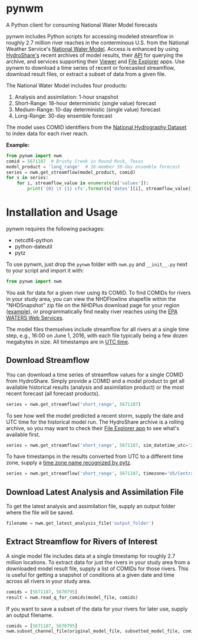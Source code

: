 # pynwm
A Python client for consuming National Water Model forecasts

pynwm includes Python scripts for accessing modeled streamflow in roughly 2.7 million river reaches in the conterminous U.S. from the National Weather Service's [National Water Model](http://water.noaa.gov/about/nwm). Access is enhanced
by using [HydroShare's](https://www.hydroshare.org/) recent archives of model results, their
[API](https://apps.hydroshare.org/apps/nwm-data-explorer/api/) for querying the archive, and services supporting their [Viewer](https://apps.hydroshare.org/apps/nwm-forecasts/) and [File Explorer](https://apps.hydroshare.org/apps/nwm-data-explorer/) apps. Use pynwm to download a time series of recent or forecasted streamflow, download result files, or extract a subset of data from a given file.

The National Water Model includes four products:

1. Analysis and assimilation: 1-hour snapshot
2. Short-Range: 18-hour deterministic (single value) forecast
3. Medium-Range: 10-day deterministic (single value) forecast
4. Long-Range: 30-day ensemble forecast

The model uses COMID identifiers from the [National Hydrography Dataset](http://www.horizon-systems.com/NHDPlus/index.php) to index data for each river reach.

**Example:**

```python
from pynwm import nwm
comid = 5671187  # Brushy Creek in Round Rock, Texas
model_product = 'long_range'  # 16-member 30-day ensemble forecast
series = nwm.get_streamflow(model_product, comid)
for s in series:
    for i, streamflow_value in enumerate(s['values']):
        print('{0} \t {1} cfs'.format(s['dates'][i], streamflow_value))
```

# Installation and Usage

pynwm requires the following packages:

* netcdf4-python
* python-dateutil
* pytz

To use pynwm, just drop the `pynwm` folder with `nwm.py` and `__init__.py` next to your script and import it with:

```python
from pynwm import nwm
```

You ask for data for a given river using its COMID. To find COMIDs for rivers in your study area, you can view the NHDFlowline shapefile within the "NHDSnapshot" zip file on the NHDPlus download page for your region ([example](http://www.horizon-systems.com/NHDPlus/NHDPlusV2_12.php)), or programmatically find neaby river reaches using the [EPA WATERS Web Services](https://www.epa.gov/waterdata/waters-web-services).

The model files themselves include streamflow for all rivers at a single time step, e.g., 16:00 on June 1, 2016, with each file typically being a few dozen megabytes in size. All timestamps are in [UTC time](https://en.wikipedia.org/wiki/Coordinated_Universal_Time).

## Download Streamflow

You can download a time series of streamflow values for a single COMID from HydroShare.  Simply provide a COMID and a model product to get all available historical results (analysis and assimilation product) or the most recent forecast (all forecast products).

```python
series = nwm.get_streamflow('short_range', 5671187)
```

To see how well the model predicted a recent storm, supply the date and UTC time for the historical model run. The HydroShare archive is a rolling archive, so you may want to check their [File Explorer app](https://apps.hydroshare.org/apps/nwm-data-explorer/) to see what's available first.

```python
series = nwm.get_streamflow('short_range', 5671187, sim_datetime_utc='2016-06-21 06:00')
```

To have timestamps in the results converted from UTC to a different time zone, supply a [time zone name recognized by pytz](http://stackoverflow.com/questions/13866926/python-pytz-list-of-timezones).

```python
series = nwm.get_streamflow('short_range', 5671187, timezone='US/Central')
```

## Download Latest Analysis and Assimilation File

To get the latest analysis and assimilation file, supply an output folder where the file will be saved. 

```python
filename = nwm.get_latest_analysis_file('output_folder')
```

## Extract Streamflow for Rivers of Interest

A single model file includes data at a single timestamp for roughly 2.7 million locations. To extract data for just the rivers in your study area from a downloaded model result file, supply a list of COMIDs for those rivers. This is useful for getting a snapshot of conditions at a given date and time across all rivers in your study area.

```python
comids = [5671187, 5670795]
result = nwm.read_q_for_comids(model_file, comids)
```

If you want to save a subset of the data for your rivers for later use, supply an output filename.

```python
comids = [5671187, 5670795]
nwm.subset_channel_file(original_model_file, subsetted_model_file, comids)
```
